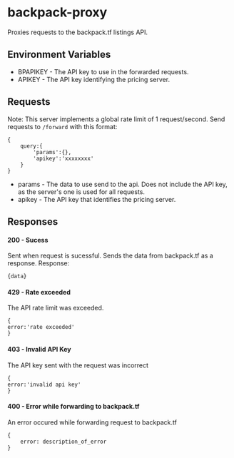 # backpack-proxy
Proxies requests to the backpack.tf listings API.

## Environment Variables
- BPAPIKEY - The API key to use in the forwarded requests.
- APIKEY - The API key identifying the pricing server.

## Requests
Note: This server implements a global rate limit of 1 request/second.
Send requests to `/forward` with this format:
```
{
    query:{
        'params':{},
        'apikey':'xxxxxxxx'
    }
}
```
- params - The data to use send to the api. Does not include the API key, as the server's one is used for all requests.
- apikey - The API key that identifies the pricing server.

## Responses

#### 200 - Sucess
Sent when request is sucessful. Sends the data from backpack.tf as a response.
Response:
```
{data}
```
#### 429 - Rate exceeded
The API rate limit was exceeded.
```
{
error:'rate exceeded'
}
```
#### 403 - Invalid API Key
The API key sent with the request was incorrect
```
{
error:'invalid api key'
}
```
#### 400 - Error while forwarding to backpack.tf
An error occured while forwarding request to backpack.tf
```
{
    error: description_of_error
}
```

